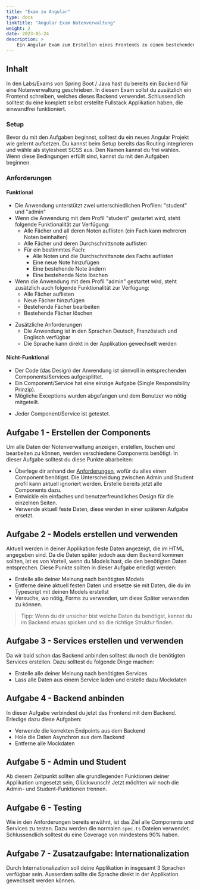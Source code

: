 ```yaml
---
title: "Exam zu Angular"
type: docs
linkTitle: "Angular Exam Notenverwaltung"
weight: 2
date: 2023-05-24
description: >
    Ein Angular Exam zum Erstellen eines Frontends zu einem bestehenden Backend.
---
```


## Inhalt
In den Labs/Exams von Spring Boot / Java hast du bereits ein Backend für eine Notenverwaltung geschrieben.
In diesem Exam sollst du zusätzlich ein Frontend schreiben, welches dieses Backend verwendet. Schlussendlich 
solltest du eine komplett selbst erstellte Fullstack Applikation haben, die einwandfrei funktioniert.

### Setup
Bevor du mit den Aufgaben beginnst, solltest du ein neues Angular Projekt wie gelernt aufsetzen. Du kannst beim Setup
bereits das Routing integrieren und wähle als stylesheet SCSS aus. Den Namen kannst du frei wählen. Wenn diese 
Bedingungen erfüllt sind, kannst du mit den Aufgaben beginnen. 

### Anforderungen
#### Funktional
* Die Anwendung unterstützt zwei unterschiedlichen Profilen: "student" und "admin"
* Wenn die Anwendung mit dem Profil "student" gestartet wird, steht folgende Funktionalität zur Verfügung:
    * Alle Fächer und all deren Noten auflisten (ein Fach kann mehreren Noten beinhalten)
    * Alle Fächer und deren Durchschnittsnote auflisten
    * Für ein bestimmtes Fach:
        * Alle Noten und die Durchschnittsnote des Fachs auflisten
        * Eine neue Note hinzufügen
        * Eine bestehende Note ändern
        * Eine bestehende Note löschen
* Wenn die Anwendung mit dem Profil "admin" gestartet wird, steht zusätzlich auch folgende Funktionalität zur Verfügung:
    * Alle Fächer auflisten
    * Neue Fächer hinzufügen
    * Bestehende Fächer bearbeiten
    * Bestehende Fächer löschen

[//]: # (TODO: Macht Internationalization sinn? Die Daten werden ja nur in Deutsch gespeichert?)
* Zusätzliche Anforderungen
  * Die Anwendung ist in den Sprachen Deutsch, Französisch und Englisch verfügbar
  * Die Sprache kann direkt in der Applikation gewechselt werden
#### Nicht-Funktional
* Der Code (das Design) der Anwendung ist sinnvoll in entsprechenden Components/Services aufgesplittet.
* Ein Component/Service hat eine einzige Aufgabe (Single Responsibility Prinzip).
* Mögliche Exceptions wurden abgefangen und dem Benutzer wo nötig mitgeteilt.

[//]: # (TODO: Eventuell ist oberes Kriterium nicht sehr genau)
* Jeder Component/Service ist getestet.

## Aufgabe 1 - Erstellen der Components
[//]: # (TODO: Eventuell sollte ein Design für die Notenverwaltung erstellt werden)
Um alle Daten der Notenverwaltung anzeigen, erstellen, löschen und bearbeiten zu können, werden verschiedene Components
benötigt. In dieser Aufgabe solltest du diese Punkte abarbeiten:
* Überlege dir anhand der [Anforderungen](#anforderungen), wofür du alles einen Component benötigst. Die Unterscheidung
zwischen Admin und Student profil kann aktuell ignoriert werden. Erstelle bereits jetzt alle Components dazu.
* Entwickle ein einfaches und benutzerfreundliches Design für die einzelnen Seiten.
* Verwende aktuell feste Daten, diese werden in einer späteren Aufgabe ersetzt.

## Aufgabe 2 - Models erstellen und verwenden
Aktuell werden in deiner Applikation feste Daten angezeigt, die im HTML angegeben sind. Da die Daten später jedoch
aus dem Backend kommen sollten, ist es von Vorteil, wenn du Models hast, die den benötigten Daten entsprechen. Diese
Punkte sollten in dieser Aufgabe erledigt werden:
* Erstelle alle deiner Meinung nach benötigten Models
* Entferne deine aktuell festen Daten und ersetze sie mit Daten, die du im Typescript mit deinen Models erstellst
* Versuche, wo nötig, Forms zu verwenden, um diese Später verwenden zu können.
> Tipp: Wenn du dir unsicher bist welche Daten du benötigst, kannst du im Backend etwas spicken und so die richtige
Struktur finden.

## Aufgabe 3 - Services erstellen und verwenden
Da wir bald schon das Backend anbinden solltest du noch die benötigten Services erstellen. Dazu solltest du folgende 
Dinge machen:
* Erstelle alle deiner Meinung nach benötigten Services
* Lass alle Daten aus einem Service laden und erstelle dazu Mockdaten

## Aufgabe 4 - Backend anbinden
In dieser Aufgabe verbindest du jetzt das Frontend mit dem Backend. Erledige dazu diese Aufgaben:
* Verwende die korrekten Endpoints aus dem Backend
* Hole die Daten Asynchron aus dem Backend
* Entferne alle Mockdaten

## Aufgabe 5 - Admin und Student
Ab diesem Zeitpunkt sollten alle grundlegenden Funktionen deiner Applikation umgesetzt sein, Glückwunsch! Jetzt möchten
wir noch die Admin- und Student-Funktionen trennen.

[//]: # (TODO: Definieren, wie die unterscheidung zwischen student und admin gemacht wird)

## Aufgabe 6 - Testing
Wie in den Anforderungen bereits erwähnt, ist das Ziel alle Components und Services zu testen. Dazu werden die normalen
`spec.ts` Dateien verwendet. Schlussendlich solltest du eine Coverage von mindestens 90% haben.

[//]: # (TODO: Macht Internationalization sinn? Die Daten werden ja nur in Deutsch gespeichert?)
[//]: # (Multilanguage umzusetzen dauert wahrscheinlich zu lange)
## Aufgabe 7 - Zusatzaufgabe: Internationalization
Durch Internationalization soll deine Applikation in insgesamt 3 Sprachen verfügbar sein. Ausserdem sollte die Sprache
direkt in der Applikation gewechselt werden können.
